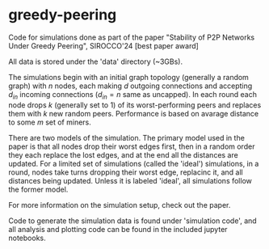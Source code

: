 # greedy-peering
Code for simulations done as part of the paper "Stability of P2P Networks Under Greedy Peering", SIROCCO'24 [best paper award]

All data is stored under the 'data' directory (~3GBs).

The simulations begin with an initial graph topology (generally a random graph) with $n$ nodes, each making $d$ outgoing connections and 
accepting $d_{in}$ incoming connections ($d_{in} =n$ same as uncapped). In each round each node drops $k$ (generally set to 1) of its 
worst-performing peers and replaces them with $k$ new random peers. Performance is based on avarage distance to some $m$ set of miners. 

There are two models of the simulation. The primary model used in the paper is that all nodes drop their worst edges first, then in a random 
order they each replace the lost edges, and at the end all the distances are updated. For a limited set of simulations (called the 'ideal') 
simulations, in a round, nodes take turns dropping their worst edge, replacinc it, and all distances being updated. Unless it is labeled 
'ideal', all simulations follow the former model.

For more information on the simulation setup, check out the paper.

Code to generate the simulation data is found under 'simulation code', and all analysis and plotting code can be found in the included jupyter notebooks.





